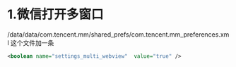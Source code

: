 # 1.微信打开多窗口
/data/data/com.tencent.mm/shared_prefs/com.tencent.mm_preferences.xml
这个文件加一条
```xml
<boolean name="settings_multi_webview"  value="true" />
```
